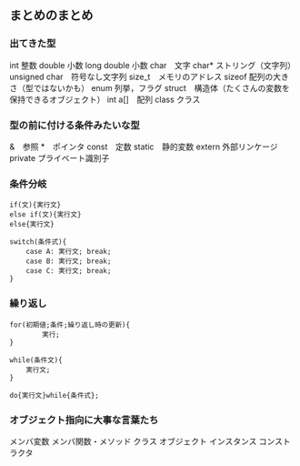 ## まとめのまとめ
### 出てきた型
int 整数
double 小数
long double 小数
char　文字
char* ストリング（文字列）
unsigned char　符号なし文字列
size_t　メモリのアドレス
sizeof 配列の大きさ（型ではないかも）
enum 列挙，フラグ
struct　構造体（たくさんの変数を保持できるオブジェクト）
int a[]　配列
class クラス
### 型の前に付ける条件みたいな型
&　参照
*　ポインタ
const　定数
static　静的変数
extern 外部リンケージ
private プライベート識別子

### 条件分岐
```
if(文){実行文}
else if(文){実行文}
else{実行文}
```
```
switch(条件式){
	case A: 実行文; break;
	case B: 実行文; break;
	case C: 実行文; break;
}
```
### 繰り返し
```
for(初期値;条件;繰り返し時の更新){
		実行;
}
```
```
while(条件文){
	実行文;
}
```
```
do{実行文}while{条件式};
```

### オブジェクト指向に大事な言葉たち
メンバ変数
メンバ関数・メソッド
クラス
オブジェクト
インスタンス
コンストラクタ
